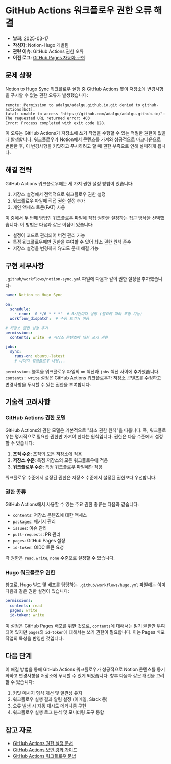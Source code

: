 # GitHub Actions 워크플로우 권한 오류 해결

- **날짜**: 2025-03-17
- **작성자**: Notion-Hugo 개발팀
- **관련 이슈**: GitHub Actions 권한 오류
- **이전 로그**: [GitHub Pages 자동화 구현](./2025-03-17-integration-github-pages-automation.md)

## 문제 상황

Notion to Hugo Sync 워크플로우 실행 중 GitHub Actions 봇이 저장소에 변경사항을 푸시할 수 없는 권한 오류가 발생했습니다:

```
remote: Permission to adalgu/adalgu.github.io.git denied to github-actions[bot].
fatal: unable to access 'https://github.com/adalgu/adalgu.github.io/': The requested URL returned error: 403
Error: Process completed with exit code 128.
```

이 오류는 GitHub Actions가 저장소에 쓰기 작업을 수행할 수 있는 적절한 권한이 없을 때 발생합니다. 워크플로우가 Notion에서 콘텐츠를 가져와 성공적으로 마크다운으로 변환한 후, 이 변경사항을 커밋하고 푸시하려고 할 때 권한 부족으로 인해 실패하게 됩니다.

## 해결 전략

GitHub Actions 워크플로우에는 세 가지 권한 설정 방법이 있습니다:

1. 저장소 설정에서 전역적으로 워크플로우 권한 설정
2. 워크플로우 파일에 직접 권한 설정 추가
3. 개인 액세스 토큰(PAT) 사용

이 중에서 두 번째 방법인 워크플로우 파일에 직접 권한을 설정하는 접근 방식을 선택했습니다. 이 방법은 다음과 같은 이점이 있습니다:

- 설정이 코드로 관리되어 버전 관리 가능
- 특정 워크플로우에만 권한을 부여할 수 있어 최소 권한 원칙 준수
- 저장소 설정을 변경하지 않고도 문제 해결 가능

## 구현 세부사항

`.github/workflows/notion-sync.yml` 파일에 다음과 같이 권한 설정을 추가했습니다:

```yaml
name: Notion to Hugo Sync

on:
  schedule:
    - cron: '0 */6 * * *'  # 6시간마다 실행 (필요에 따라 조정 가능)
  workflow_dispatch:  # 수동 트리거 허용

# 저장소 권한 설정 추가
permissions:
  contents: write  # 저장소 콘텐츠에 대한 쓰기 권한

jobs:
  sync:
    runs-on: ubuntu-latest
    # 나머지 워크플로우 내용...
```

`permissions` 블록을 워크플로우 파일의 `on` 섹션과 `jobs` 섹션 사이에 추가했습니다. `contents: write` 설정은 GitHub Actions 워크플로우가 저장소 콘텐츠를 수정하고 변경사항을 푸시할 수 있는 권한을 부여합니다.

## 기술적 고려사항

### GitHub Actions 권한 모델

GitHub Actions의 권한 모델은 기본적으로 "최소 권한 원칙"을 따릅니다. 즉, 워크플로우는 명시적으로 필요한 권한만 가져야 한다는 원칙입니다. 권한은 다음 수준에서 설정할 수 있습니다:

1. **조직 수준**: 조직의 모든 저장소에 적용
2. **저장소 수준**: 특정 저장소의 모든 워크플로우에 적용
3. **워크플로우 수준**: 특정 워크플로우 파일에만 적용

워크플로우 수준에서 설정된 권한은 저장소 수준에서 설정된 권한보다 우선합니다.

### 권한 종류

GitHub Actions에서 사용할 수 있는 주요 권한 종류는 다음과 같습니다:

- `contents`: 저장소 콘텐츠에 대한 액세스
- `packages`: 패키지 관리
- `issues`: 이슈 관리
- `pull-requests`: PR 관리
- `pages`: GitHub Pages 설정
- `id-token`: OIDC 토큰 요청

각 권한은 `read`, `write`, `none` 수준으로 설정할 수 있습니다.

### Hugo 워크플로우 권한

참고로, Hugo 빌드 및 배포를 담당하는 `.github/workflows/hugo.yml` 파일에는 이미 다음과 같은 권한 설정이 있습니다:

```yaml
permissions:
  contents: read
  pages: write
  id-token: write
```

이 설정은 GitHub Pages 배포를 위한 것으로, `contents`에 대해서는 읽기 권한만 부여되어 있지만 `pages`와 `id-token`에 대해서는 쓰기 권한이 필요합니다. 이는 Pages 배포 작업의 특성을 반영한 것입니다.

## 다음 단계

이 해결 방법을 통해 GitHub Actions 워크플로우가 성공적으로 Notion 콘텐츠를 동기화하고 변경사항을 저장소에 푸시할 수 있게 되었습니다. 향후 다음과 같은 개선을 고려할 수 있습니다:

1. 커밋 메시지 형식 개선 및 일관성 유지
2. 워크플로우 실행 결과 알림 설정 (이메일, Slack 등)
3. 오류 발생 시 자동 재시도 메커니즘 구현
4. 워크플로우 실행 로그 분석 및 모니터링 도구 통합

## 참고 자료

- [GitHub Actions 권한 설정 문서](https://docs.github.com/en/actions/security-guides/automatic-token-authentication)
- [GitHub Actions 보안 강화 가이드](https://docs.github.com/en/actions/security-guides/security-hardening-for-github-actions)
- [GitHub Actions 워크플로우 문법](https://docs.github.com/en/actions/using-workflows/workflow-syntax-for-github-actions#permissions)
